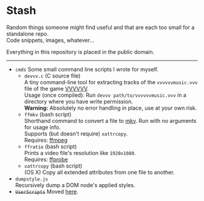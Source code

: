 # Stash

Random things someone might find useful and that are each too small for a standalone repo.  
Code snippets, images, whatever...

Everything in this repository is placed in the public domain.

---

* `cmds`
  Some small command line scripts I wrote for myself.
  * `devvv.c` (C source file)  
    A tiny command-line tool for extracting tracks of the `vvvvvvmusic.vvv` file of the game [VVVVVV](http://store.steampowered.com/app/70300/).  
    Usage (once compiled): Run `devvv path/to/vvvvvvmusic.vvv` in a directory where you have write permission.  
    **Warning:** Absolutely no error handling in place, use at your own risk.
  * `ffmkv` (bash script)  
    Shorthand command to convert a file to [mkv](https://en.wikipedia.org/wiki/Matroska). Run with no arguments for usage info.  
    Supports (but doesn't require) `xattrcopy`.  
    Requires: [ffmpeg](https://ffmpeg.org/)
  * `ffratio` (bash script)  
    Prints a video file's resolution like `1920x1080`.  
    Requires: [ffprobe](https://ffmpeg.org/ffprobe.html)
  * `xattrcopy` (bash script)  
    (OS X) Copy all extended attributes from one file to another.
* `dumpstyle.js`  
  Recursively dump a DOM node's applied styles.
* ~~`UserScripts`~~ Moved [here](https://github.com/Siguza/UserScripts/).
